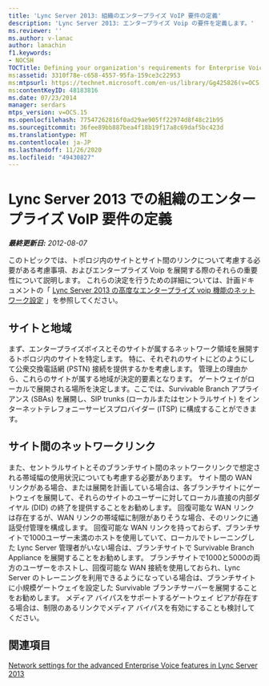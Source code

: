 ```yaml
---
title: 'Lync Server 2013: 組織のエンタープライズ VoIP 要件の定義'
description: 'Lync Server 2013: エンタープライズ Voip の要件を定義します。'
ms.reviewer: ''
ms.author: v-lanac
author: lanachin
f1.keywords:
- NOCSH
TOCTitle: Defining your organization's requirements for Enterprise Voice
ms:assetid: 3310f78e-c658-4557-95fa-159ce3c22953
ms:mtpsurl: https://technet.microsoft.com/en-us/library/Gg425826(v=OCS.15)
ms:contentKeyID: 48183816
ms.date: 07/23/2014
manager: serdars
mtps_version: v=OCS.15
ms.openlocfilehash: 77547262816f0ad29ae905ff22974d8f48c21b95
ms.sourcegitcommit: 36fee89bb887bea4f18b19f17a8c69daf5bc423d
ms.translationtype: MT
ms.contentlocale: ja-JP
ms.lasthandoff: 11/26/2020
ms.locfileid: "49430827"
---
```

# <a name="defining-your-requirements-for-enterprise-voice-in-lync-server-2013"></a>Lync Server 2013 での組織のエンタープライズ VoIP 要件の定義

<div data-xmlns="http://www.w3.org/1999/xhtml">

<div class="topic" data-xmlns="http://www.w3.org/1999/xhtml" data-msxsl="urn:schemas-microsoft-com:xslt" data-cs="https://msdn.microsoft.com/">

<div data-asp="https://msdn2.microsoft.com/asp">



</div>

<div id="mainSection">

<div id="mainBody">

<span> </span>

_**最終更新日:** 2012-08-07_

このトピックでは、トポロジ内のサイトとサイト間のリンクについて考慮する必要がある考慮事項、およびエンタープライズ Voip を展開する際のそれらの重要性について説明します。 これらの決定を行うための詳細については、計画ドキュメントの「 [Lync Server 2013 の高度なエンタープライズ voip 機能のネットワーク設定](lync-server-2013-network-settings-for-the-advanced-enterprise-voice-features.md) 」を参照してください。

<div>

## <a name="sites-and-regions"></a>サイトと地域

まず、エンタープライズボイスとそのサイトが属するネットワーク領域を展開するトポロジ内のサイトを特定します。 特に、それぞれのサイトにどのようにして公衆交換電話網 (PSTN) 接続を提供するかを考慮します。 管理上の理由から、これらのサイトが属する地域が決定的要素となります。 ゲートウェイがローカルで展開される場所を決定します。ここでは、Survivable Branch アプライアンス (SBAs) を展開し、SIP trunks (ローカルまたはセントラルサイト) をインターネットテレフォニーサービスプロバイダー (ITSP) に構成することができます。

</div>

<div>

## <a name="network-links-between-sites"></a>サイト間のネットワークリンク

また、セントラルサイトとそのブランチサイト間のネットワークリンクで想定される帯域幅の使用状況についても考慮する必要があります。 サイト間の WAN リンクがある場合、または展開を計画している場合は、各ブランチサイトにゲートウェイを展開して、それらのサイトのユーザーに対してローカル直接の内部ダイヤル (DID) の終了を提供することをお勧めします。 回復可能な WAN リンクは存在するが、WAN リンクの帯域幅に制限がありそうな場合、そのリンクに通話受付管理を構成します。 回復可能な WAN リンクを持っておらず、ブランチサイトで1000ユーザー未満のホストを使用していて、ローカルでトレーニングした Lync Server 管理者がいない場合は、ブランチサイトで Survivable Branch Appliance を展開することをお勧めします。 ブランチサイトで1000と5000の両方のユーザーをホストし、回復可能な WAN 接続を使用しておられ、Lync Server のトレーニングを利用できるようになっている場合は、ブランチサイトに小規模ゲートウェイを設定した Survivable ブランチサーバーを展開することをお勧めします。 メディア バイパスをサポートするゲートウェイ ピアが存在する場合は、制限のあるリンクでメディア バイパスを有効にすることも検討してください。

</div>

<div>

## <a name="see-also"></a>関連項目


[Network settings for the advanced Enterprise Voice features in Lync Server 2013](lync-server-2013-network-settings-for-the-advanced-enterprise-voice-features.md)  
  

</div>

</div>

<span> </span>

</div>

</div>

</div>

